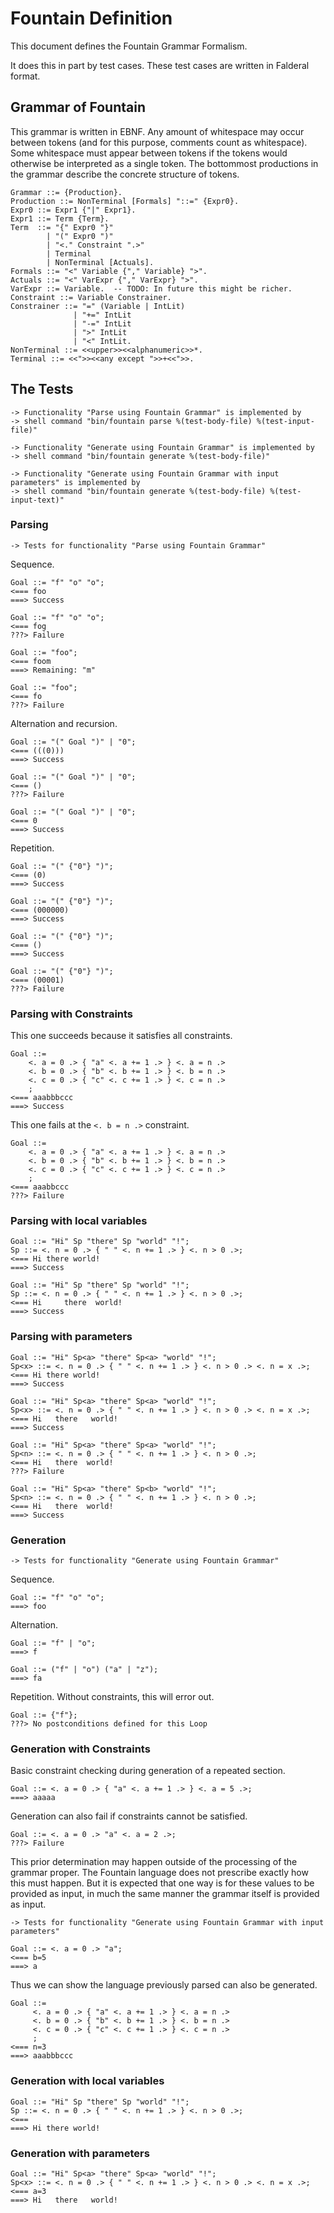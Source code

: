 Fountain Definition
===================

This document defines the Fountain Grammar Formalism.

It does this in part by test cases.  These test cases
are written in Falderal format.

Grammar of Fountain
-------------------

This grammar is written in EBNF.  Any amount of whitespace may occur
between tokens (and for this purpose, comments count as whitespace).
Some whitespace must appear between tokens if the tokens would otherwise
be interpreted as a single token.  The bottommost productions in the
grammar describe the concrete structure of tokens.

    Grammar ::= {Production}.
    Production ::= NonTerminal [Formals] "::=" {Expr0}.
    Expr0 ::= Expr1 {"|" Expr1}.
    Expr1 ::= Term {Term}.
    Term  ::= "{" Expr0 "}"
            | "(" Expr0 ")"
            | "<." Constraint ".>"
            | Terminal
            | NonTerminal [Actuals].
    Formals ::= "<" Variable {"," Variable} ">".
    Actuals ::= "<" VarExpr {"," VarExpr} ">".
    VarExpr ::= Variable.  -- TODO: In future this might be richer.
    Constraint ::= Variable Constrainer.
    Constrainer ::= "=" (Variable | IntLit)
                  | "+=" IntLit
                  | "-=" IntLit
                  | ">" IntLit
                  | "<" IntLit.
    NonTerminal ::= <<upper>><<alphanumeric>>*.
    Terminal ::= <<">><<any except ">>+<<">>.

The Tests
---------

    -> Functionality "Parse using Fountain Grammar" is implemented by
    -> shell command "bin/fountain parse %(test-body-file) %(test-input-file)"

    -> Functionality "Generate using Fountain Grammar" is implemented by
    -> shell command "bin/fountain generate %(test-body-file)"

    -> Functionality "Generate using Fountain Grammar with input parameters" is implemented by
    -> shell command "bin/fountain generate %(test-body-file) %(test-input-text)"

### Parsing

    -> Tests for functionality "Parse using Fountain Grammar"

Sequence.

    Goal ::= "f" "o" "o";
    <=== foo
    ===> Success

    Goal ::= "f" "o" "o";
    <=== fog
    ???> Failure

    Goal ::= "foo";
    <=== foom
    ===> Remaining: "m"

    Goal ::= "foo";
    <=== fo
    ???> Failure

Alternation and recursion.

    Goal ::= "(" Goal ")" | "0";
    <=== (((0)))
    ===> Success

    Goal ::= "(" Goal ")" | "0";
    <=== ()
    ???> Failure

    Goal ::= "(" Goal ")" | "0";
    <=== 0
    ===> Success

Repetition.

    Goal ::= "(" {"0"} ")";
    <=== (0)
    ===> Success

    Goal ::= "(" {"0"} ")";
    <=== (000000)
    ===> Success

    Goal ::= "(" {"0"} ")";
    <=== ()
    ===> Success

    Goal ::= "(" {"0"} ")";
    <=== (00001)
    ???> Failure

### Parsing with Constraints

This one succeeds because it satisfies all constraints.

    Goal ::=
        <. a = 0 .> { "a" <. a += 1 .> } <. a = n .>
        <. b = 0 .> { "b" <. b += 1 .> } <. b = n .>
        <. c = 0 .> { "c" <. c += 1 .> } <. c = n .>
        ;
    <=== aaabbbccc
    ===> Success

This one fails at the `<. b = n .>` constraint.

    Goal ::=
        <. a = 0 .> { "a" <. a += 1 .> } <. a = n .>
        <. b = 0 .> { "b" <. b += 1 .> } <. b = n .>
        <. c = 0 .> { "c" <. c += 1 .> } <. c = n .>
        ;
    <=== aaabbccc
    ???> Failure

### Parsing with local variables

    Goal ::= "Hi" Sp "there" Sp "world" "!";
    Sp ::= <. n = 0 .> { " " <. n += 1 .> } <. n > 0 .>;
    <=== Hi there world!
    ===> Success

    Goal ::= "Hi" Sp "there" Sp "world" "!";
    Sp ::= <. n = 0 .> { " " <. n += 1 .> } <. n > 0 .>;
    <=== Hi     there  world!
    ===> Success

### Parsing with parameters

    Goal ::= "Hi" Sp<a> "there" Sp<a> "world" "!";
    Sp<x> ::= <. n = 0 .> { " " <. n += 1 .> } <. n > 0 .> <. n = x .>;
    <=== Hi there world!
    ===> Success

    Goal ::= "Hi" Sp<a> "there" Sp<a> "world" "!";
    Sp<x> ::= <. n = 0 .> { " " <. n += 1 .> } <. n > 0 .> <. n = x .>;
    <=== Hi   there   world!
    ===> Success

    Goal ::= "Hi" Sp<a> "there" Sp<a> "world" "!";
    Sp<n> ::= <. n = 0 .> { " " <. n += 1 .> } <. n > 0 .>;
    <=== Hi   there  world!
    ???> Failure

    Goal ::= "Hi" Sp<a> "there" Sp<b> "world" "!";
    Sp<n> ::= <. n = 0 .> { " " <. n += 1 .> } <. n > 0 .>;
    <=== Hi   there  world!
    ===> Success

### Generation

    -> Tests for functionality "Generate using Fountain Grammar"

Sequence.

    Goal ::= "f" "o" "o";
    ===> foo

Alternation.

    Goal ::= "f" | "o";
    ===> f

    Goal ::= ("f" | "o") ("a" | "z");
    ===> fa

Repetition.  Without constraints, this will error out.

    Goal ::= {"f"};
    ???> No postconditions defined for this Loop

### Generation with Constraints

Basic constraint checking during generation of a repeated section.

    Goal ::= <. a = 0 .> { "a" <. a += 1 .> } <. a = 5 .>;
    ===> aaaaa

Generation can also fail if constraints cannot be satisfied.

    Goal ::= <. a = 0 .> "a" <. a = 2 .>;
    ???> Failure

This prior determination may happen outside of the processing of
the grammar proper.  The Fountain language does not prescribe
exactly how this must happen.  But it is expected that one way
is for these values to be provided as input, in much the same
manner the grammar itself is provided as input.

    -> Tests for functionality "Generate using Fountain Grammar with input parameters"

    Goal ::= <. a = 0 .> "a";
    <=== b=5
    ===> a

Thus we can show the language previously parsed can also be generated.

    Goal ::=
         <. a = 0 .> { "a" <. a += 1 .> } <. a = n .>
         <. b = 0 .> { "b" <. b += 1 .> } <. b = n .>
         <. c = 0 .> { "c" <. c += 1 .> } <. c = n .>
         ;
    <=== n=3
    ===> aaabbbccc

### Generation with local variables

    Goal ::= "Hi" Sp "there" Sp "world" "!";
    Sp ::= <. n = 0 .> { " " <. n += 1 .> } <. n > 0 .>;
    <=== 
    ===> Hi there world!

### Generation with parameters

    Goal ::= "Hi" Sp<a> "there" Sp<a> "world" "!";
    Sp<x> ::= <. n = 0 .> { " " <. n += 1 .> } <. n > 0 .> <. n = x .>;
    <=== a=3
    ===> Hi   there   world!
